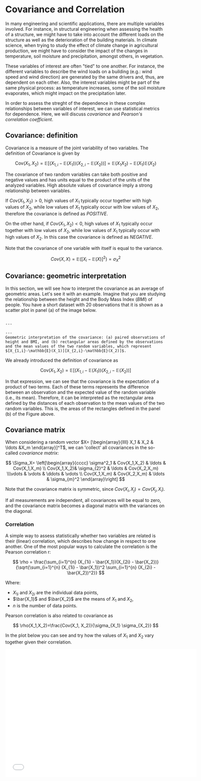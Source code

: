 # Covariance and Correlation

In many engineering and scientific applications, there are multiple variables involved. For instance, in structural engineering when assessing the health of a structure, we might have to take into account the different loads on the structure as well as the deterioration of the building materials. In climate science, when trying to study the effect of climate change in agricultural production, we might have to consider the impact of the changes in temperature, soil moisture and precipitation, amongst others, in vegetation. 

These variables of interest are often "tied" to one another. For instance, the different variables to describe the wind loads on a building (e.g.: wind speed and wind direction) are generated by the same drivers and, thus, are dependent on each other. Also, the interest variables might be part of the same physical process: as temperature increases, some of the soil moisture evaporates, which might impact on the precipitation later. 

In order to assess the streght of the dependence in these complex relationships between variables of interest, we can use statistical metrics for dependence. Here, we will discuss _covariance_ and _Pearson's correlation coefficient_.

## Covariance: definition

Covariance is a measure of the joint variability of two variables. The definition of Covariance is given by

$$
\text{Cov}(X_1, X_2) = \mathbb{E}[(X_{1,i} - \mathbb{E}(X_1))(X_{2,i} - \mathbb{E}(X_2))] = \mathbb{E}(X_1 X_2)-\mathbb{E}(X_1)\mathbb{E}(X_2)
$$

The covariance of two random variables can take both positive and negative values and has units equal to the product of the units of the analyzed variables. High absolute values of covariance imply a strong relationship between variables.

If $Cov(X_1,X_2)>0$, high values of $X_1$ typically occur together with high values of $X_2$, while low values of $X_1$ typically occur with low values of $X_2$, therefore the covariance is defined as *POSITIVE*.

On the other hand, if $Cov(X_1,X_2)<0$, high values of $X_1$ typically occur together with low values of $X_2$, while low values of $X_1$ typically occur with high values of $X_2$. In this case the covariance is defined as *NEGATIVE*.

Note that the covariance of one variable with itself is equal to the variance.

$$
Cov(X,X)=\mathbb{E}([X_i-\mathbb{E}(X)]^2) =\sigma^2_{X}
$$

## Covariance: geometric interpretation

In this section, we will see how to interpret the covariance as an average of geometric areas. Let's see it with an example. Imagine that you are studying the relationship between the height and the Body Mass Index ($BMI$) of people. You have a short dataset with 20 observations that it is shown as a scatter plot in panel (a) of the image below.

```{figure} ../figures/obs_geom.png

---

---
Geometric interpretation of the covariance: (a) paired observations of height and BMI, and (b) rectangular areas defined by the observations and the mean values of the two random variables, which represent $[X_{1,i}-\mathbb{E}(X_1)][X_{2,i}-\mathbb{E}(X_2)]$.
```

We already introduced the definition of covariance as

$$
\text{Cov}(X_1, X_2) = \mathbb{E}[(X_{1,i} - \mathbb{E}(X_1))(X_{2,i} - \mathbb{E}(X_2))]
$$

In that expression, we can see that the covariance is the expectation of a product of two terms. Each of these terms represents the difference between an observation and the expected value of the random variable (i.e., its mean). Therefore, it can be interpreted as the rectangular area defined by the distances of each observation to the mean values of the two random variables. This is, the areas of the rectangles defined in the panel (b) of the Figure above.

## Covariance matrix

When considering a random vector $X= [\begin{array}{llll} X_1 & X_2 & \ldots &X_m \end{array}]^T$, we can 'collect' all covariances in the so-called *covariance matrix*:

$$
\Sigma_X=  \left[\begin{array}{cccc} \sigma^2_1 & Cov(X_1,X_2) & \ldots & Cov(X_1,X_m) \\ Cov(X_1,X_2)& \sigma_{2}^2 & \ldots & Cov(X_2,X_m) \\\vdots & \vdots & \ddots & \vdots \\ Cov(X_1,X_m) & Cov(X_2,X_m) & \ldots & \sigma_{m}^2 \end{array}\right]
$$

Note that the covariance matrix is symmetric, since $Cov(X_i,X_j)= Cov(X_j,X_i)$. 

If all measurements are independent, all covariances will be equal to zero, and the covariance matrix becomes a diagonal matrix with the variances on the diagonal. 

### Correlation

A simple way to assess statistically whether two variables are related is their (linear) correlation, which describes how change in respect to one another. One of the most popular ways to calculate the correlation is the Pearson correlation r:

$$
\rho = \frac{\sum_{i=1}^{n} (X_{1i} - \bar{X_1})(X_{2i} - \bar{X_2})}{\sqrt{\sum_{i=1}^{n} (X_{1i} - \bar{X_1})^2 \sum_{i=1}^{n} (X_{2i} - \bar{X_2})^2}}
$$

Where:
- $X_{1i}$ and  $X_{2i}$ are the individual data points,
- $\bar{X_1}$ and $\bar{X_2}$ are the means of $X_1$ and $X_2$,
- $n$ is the number of data points.

Pearson correlation is also related to covariance as

$$ 
\rho(X_1,X_2)=\frac{Cov(X_1, X_2)}{\sigma_{X_1} \sigma_{X_2}} 
$$ 

In the plot below you can see and try how the values of $X_1$ and $X_2$ vary together given their correlation. 

<iframe src="../_static/elements/element_correlation.html" width="600" height="400" frameborder="0"></iframe>